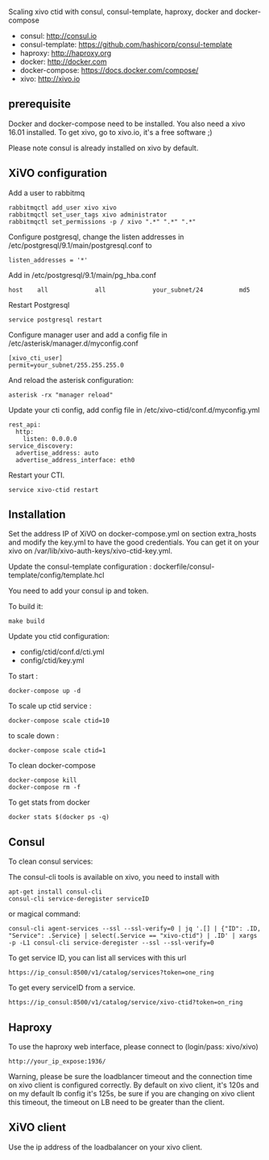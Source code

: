 Scaling xivo ctid with consul, consul-template, haproxy, docker and docker-compose

* consul: http://consul.io
* consul-template: https://github.com/hashicorp/consul-template
* haproxy: http://haproxy.org
* docker: http://docker.com
* docker-compose: https://docs.docker.com/compose/
* xivo: http://xivo.io

prerequisite
------------

Docker and docker-compose need to be installed. You also need a xivo 16.01 installed. To get xivo, go to xivo.io, it's a free software ;)

Please note consul is already installed on xivo by default.

XiVO configuration
------------------

Add a user to rabbitmq

    rabbitmqctl add_user xivo xivo
    rabbitmqctl set_user_tags xivo administrator
    rabbitmqctl set_permissions -p / xivo ".*" ".*" ".*" 

Configure postgresql, change the listen addresses in /etc/postgresql/9.1/main/postgresql.conf to

    listen_addresses = '*'

Add in /etc/postgresql/9.1/main/pg_hba.conf

    host    all             all             your_subnet/24          md5

Restart Postgresql

    service postgresql restart

Configure manager user and add a config file in /etc/asterisk/manager.d/myconfig.conf 

    [xivo_cti_user]
    permit=your_subnet/255.255.255.0

And reload the asterisk configuration:

    asterisk -rx "manager reload"

Update your cti config, add config file in /etc/xivo-ctid/conf.d/myconfig.yml

    rest_api:
      http:
        listen: 0.0.0.0
    service_discovery:
      advertise_address: auto
      advertise_address_interface: eth0

Restart your CTI.

    service xivo-ctid restart

Installation
------------

Set the address IP of XiVO on docker-compose.yml on section extra_hosts and modify the key.yml to have the good credentials. You can get it on your xivo on /var/lib/xivo-auth-keys/xivo-ctid-key.yml.

Update the consul-template configuration : dockerfile/consul-template/config/template.hcl

You need to add your consul ip and token.

To build it:

    make build

Update you ctid configuration:

- config/ctid/conf.d/cti.yml
- config/ctid/key.yml

To start :

    docker-compose up -d

To scale up ctid service :

    docker-compose scale ctid=10

to scale down :

    docker-compose scale ctid=1

To clean docker-compose

    docker-compose kill
    docker-compose rm -f

To get stats from docker

    docker stats $(docker ps -q)

Consul
------

To clean consul services:

The consul-cli tools is available on xivo, you need to install with

    apt-get install consul-cli
    consul-cli service-deregister serviceID

or magical command:

    consul-cli agent-services --ssl --ssl-verify=0 | jq '.[] | {"ID": .ID, "Service": .Service} | select(.Service == "xivo-ctid") | .ID' | xargs -p -L1 consul-cli service-deregister --ssl --ssl-verify=0 

To get service ID, you can list all services with this url

    https://ip_consul:8500/v1/catalog/services?token=one_ring

To get every serviceID from a service.

    https://ip_consul:8500/v1/catalog/service/xivo-ctid?token=on_ring

Haproxy
-------

To use the haproxy web interface, please connect to (login/pass: xivo/xivo)

    http://your_ip_expose:1936/

Warning, please be sure the loadblancer timeout and the connection time on xivo client is configured correctly. By default on xivo client, it's 120s and on my default lb config it's 125s, be sure if you are changing on xivo client this timeout, the timeout on LB need to be greater than the client.

XiVO client
-----------

Use the ip address of the loadbalancer on your xivo client.
